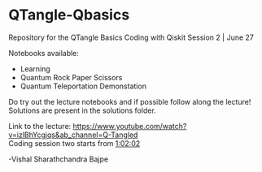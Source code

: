 # QTangle-Qbasics
Repository for the QTangle Basics Coding with Qiskit Session 2 | June 27

Notebooks available:
- Learning 
- Quantum Rock Paper Scissors
- Quantum Teleportation Demonstation
  
Do try out the lecture notebooks and if possible follow along the lecture! Solutions are present in the solutions folder.

Link to the lecture: https://www.youtube.com/watch?v=izlBhYcgjqs&ab_channel=Q-Tangled   
Coding session two starts from [1:02:02](https://youtu.be/izlBhYcgjqs?t=3722)
  
-Vishal Sharathchandra Bajpe
